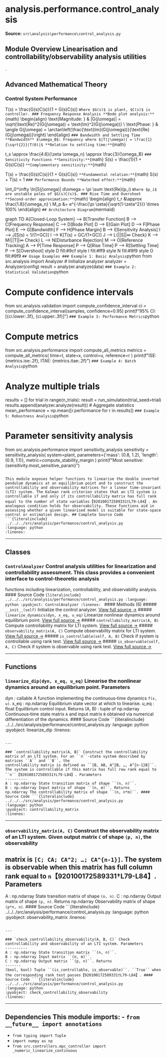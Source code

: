 # analysis.performance.control_analysis

**Source:** `src\analysis\performance\control_analysis.py`

## Module Overview Linearisation and controllability/observability analysis utilities

.

## Advanced Mathematical Theory

### Control System Performance


T(s) = \frac{G(s)C(s)}{1 + G(s)C(s)}
``` Where $G(s)$ is plant, $C(s)$ is controller. ### Frequency Response Analysis **Bode plot analysis:** ```{math}
\begin{align}
\text{Magnitude: } & |G(j\omega)| = \sqrt{\text{Re}^2(G(j\omega)) + \text{Im}^2(G(j\omega))} \\
\text{Phase: } & \angle G(j\omega) = \arctan\left(\frac{\text{Im}(G(j\omega))}{\text{Re}(G(j\omega))}\right)
\end{align}
``` ### Bandwidth and Settling Time **Bandwidth** $\omega_B$: Frequency where $|T(j\omega)| = \frac{1}{\sqrt{2}}|T(0)|$ **Relation to settling time:** ```{math}

t_s \approx \frac{4.6}{\zeta \omega_n} \approx \frac{3}{\omega_B}
``` ### Sensitivity Functions **Sensitivity:** ```{math}
S(s) = \frac{1}{1 + G(s)C(s)}
``` **Complementary sensitivity:** ```{math}

T(s) = \frac{G(s)C(s)}{1 + G(s)C(s)}
``` **Fundamental relation:** ```{math}
S(s) + T(s) = 1
``` ### Performance Bounds **Waterbed effect:** ```{math}

\int_0^\infty \ln|S(j\omega)| d\omega = \pi \sum \text{Re}(p_i)
``` Where $p_i$ are unstable poles of $G(s)C(s)$. ### Rise Time and Overshoot **Second-order approximation:** ```{math}
\begin{align}
t_r &\approx \frac{1.8}{\omega_n} \\
M_p &= e^{-\frac{\pi \zeta}{\sqrt{1-\zeta^2}}} \times 100\%
\end{align}
``` ## Architecture Diagram ```{mermaid}

graph TD A[Closed-Loop System] --> B[Transfer Function] B --> C[Frequency Response] C --> D[Bode Plot] D --> E[Gain Plot] D --> F[Phase Plot] E --> G[Bandwidth] F --> H[Phase Margin] B --> I[Sensitivity Analysis] I --> J[S(s) = 1/(1+GC)] I --> K[T(s) = GC/(1+GC)] J --> L{||S||∞ Check} K --> M{||T||∞ Check} L --> N[Disturbance Rejection] M --> O[Reference Tracking] A --> P[Time Response] P --> Q[Rise Time] P --> R[Settling Time] P --> S[Overshoot] style D fill:#9cf style I fill:#ff9 style N fill:#9f9 style O fill:#9f9
``` ## Usage Examples ### Example 1: Basic Analysis ```python
from src.analysis import Analyzer # Initialize analyzer
analyzer = Analyzer(config)
result = analyzer.analyze(data)
``` ### Example 2: Statistical Validation ```python
# Compute confidence intervals

from src.analysis.validation import compute_confidence_interval ci = compute_confidence_interval(samples, confidence=0.95)
print(f"95% CI: [{ci.lower:.3f}, {ci.upper:.3f}]")
``` ### Example 3: Performance Metrics ```python
# Compute metrics
from src.analysis.performance import compute_all_metrics metrics = compute_all_metrics( time=t, state=x, control=u, reference=r
)
print(f"ISE: {metrics.ise:.2f}, ITAE: {metrics.itae:.2f}")
``` ### Example 4: Batch Analysis ```python
# Analyze multiple trials

results = []
for trial in range(n_trials): result = run_simulation(trial_seed=trial) results.append(analyzer.analyze(result)) # Aggregate statistics
mean_performance = np.mean([r.performance for r in results])
``` ### Example 5: Robustness Analysis ```python
# Parameter sensitivity analysis
from src.analysis.performance import sensitivity_analysis sensitivity = sensitivity_analysis( system=plant, parameters={'mass': (0.8, 1.2), 'length': (0.9, 1.1)}, metric=compute_stability_margin
)
print(f"Most sensitive: {sensitivity.most_sensitive_param}")
```

This module exposes helper functions to linearise the double inverted
pendulum dynamics at an equilibrium point and to construct the
controllability and observability matrices for a linear time‑invariant
(LTI) system. The Kalman rank criterion states that an LTI system is
controllable if and only if its controllability matrix has full rank
equal to the number of state variables【920100172589331†L79-L84】. An
analogous condition holds for observability. These functions aid in
assessing whether a given linearised model is suitable for state‐space
control or estimation design. ## Complete Source Code ```{literalinclude} ../../../src/analysis/performance/control_analysis.py
:language: python
:linenos:
```

---

## Classes

### `ControlAnalyzer` Control analysis utilities for linearization and controllability assessment. This class provides a convenient interface to control-theoretic analysis
functions including linearization, controllability, and observability analysis. #### Source Code ```{literalinclude} ../../../src/analysis/performance/control_analysis.py
:language: python
:pyobject: ControlAnalyzer
:linenos:
``` #### Methods (6) ##### `__init__(self)` Initialize the control analyzer. [View full source →](#method-controlanalyzer-__init__) ##### `linearize_dynamics(dyn, x_eq, u_eq)` Linearize nonlinear dynamics around equilibrium point. [View full source →](#method-controlanalyzer-linearize_dynamics) ##### `controllability_matrix(A, B)` Compute controllability matrix for LTI system. [View full source →](#method-controlanalyzer-controllability_matrix) ##### `observability_matrix(A, C)` Compute observability matrix for LTI system. [View full source →](#method-controlanalyzer-observability_matrix) ##### `is_controllable(self, A, B)` Check if system is controllable using rank test. [View full source →](#method-controlanalyzer-is_controllable) ##### `is_observable(self, A, C)` Check if system is observable using rank test. [View full source →](#method-controlanalyzer-is_observable)

---

## Functions

### `linearize_dip(dyn, x_eq, u_eq)` Linearise the nonlinear dynamics around an equilibrium point. Parameters

dyn : callable A function implementing the continuous‑time dynamics ``f(x, u)``.
x_eq : np.ndarray Equilibrium state vector at which to linearise.
u_eq : float Equilibrium control input. Returns
(A, B) : tuple of np.ndarray Continuous‑time state matrix ``A`` and input matrix ``B`` obtained via numerical differentiation of the dynamics. #### Source Code ```{literalinclude} ../../../src/analysis/performance/control_analysis.py
:language: python
:pyobject: linearize_dip
:linenos:
```

---

### `controllability_matrix(A, B)` Construct the controllability matrix of an LTI system. For an ``n``‑state system described by matrices ``A`` and ``B``, the
controllability matrix is defined as ``[B, AB, A^2B, …, A^{n-1}B]``.
The system is controllable if this matrix has full row rank equal to ``n``【920100172589331†L79-L84】. Parameters
----------
A : np.ndarray State transition matrix of shape ``(n, n)``.
B : np.ndarray Input matrix of shape ``(n, m)``. Returns
np.ndarray The controllability matrix of shape ``(n, n*m)``. #### Source Code ```{literalinclude} ../../../src/analysis/performance/control_analysis.py
:language: python
:pyobject: controllability_matrix
:linenos:
```

---

### `observability_matrix(A, C)` Construct the observability matrix of an LTI system. Given output matrix ``C`` of shape ``(p, n)``, the observability

matrix is ``[C; CA; CA^2; …; CA^{n-1}]``. The system is observable
when this matrix has full column rank equal to ``n``【920100172589331†L79-L84】. Parameters
----------
A : np.ndarray State transition matrix of shape ``(n, n)``.
C : np.ndarray Output matrix of shape ``(p, n)``. Returns
np.ndarray Observability matrix of shape ``(p*n, n)``. #### Source Code ```{literalinclude} ../../../src/analysis/performance/control_analysis.py
:language: python
:pyobject: observability_matrix
:linenos:
```

---

### `check_controllability_observability(A, B, C)` Check controllability and observability of an LTI system. Parameters
----------
A : np.ndarray State transition matrix ``(n, n)``.
B : np.ndarray Input matrix ``(n, m)``.
C : np.ndarray Output matrix ``(p, n)``. Returns
-------
(bool, bool) Tuple ``(is_controllable, is_observable)``. ``True`` when the corresponding rank test passes【920100172589331†L79-L84】. #### Source Code ```{literalinclude} ../../../src/analysis/performance/control_analysis.py
:language: python
:pyobject: check_controllability_observability
:linenos:
```

---

## Dependencies This module imports: - `from __future__ import annotations`

- `from typing import Tuple`
- `import numpy as np`
- `from src.controllers.mpc_controller import _numeric_linearize_continuous`
